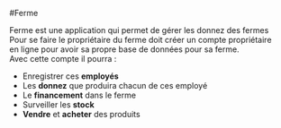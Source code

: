 #Ferme

Ferme est une application qui permet de gérer les donnez des fermes <br/>
Pour se faire le propriétaire du ferme doit créer un compte propriétaire<br/>
en ligne pour avoir sa propre base de données pour sa ferme.<br/>
Avec cette compte il pourra :    

* Enregistrer ces **employés**
* Les **donnez** que produira chacun de ces employé
* Le **financement** dans le ferme
* Surveiller les **stock**
* **Vendre** et **acheter** des produits